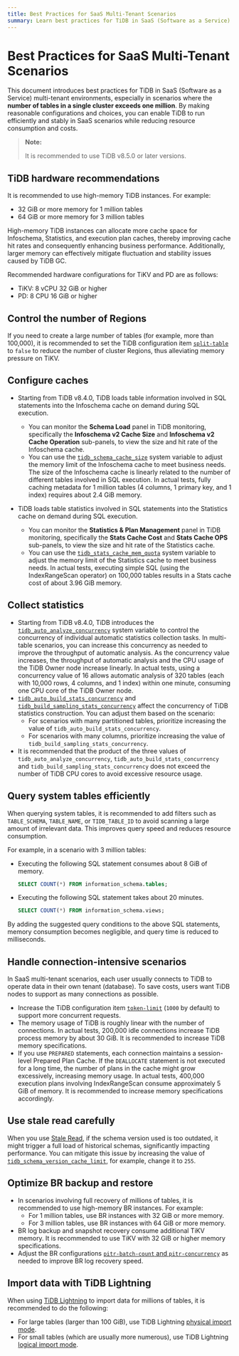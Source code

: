 ```yaml
---
title: Best Practices for SaaS Multi-Tenant Scenarios
summary: Learn best practices for TiDB in SaaS (Software as a Service) multi-tenant scenarios, especially for environments where the number of tables in a single cluster exceeds one million.
---
```


# Best Practices for SaaS Multi-Tenant Scenarios

This document introduces best practices for TiDB in SaaS (Software as a Service) multi-tenant environments, especially in scenarios where the **number of tables in a single cluster exceeds one million**. By making reasonable configurations and choices, you can enable TiDB to run efficiently and stably in SaaS scenarios while reducing resource consumption and costs.

> **Note:**
>
> It is recommended to use TiDB v8.5.0 or later versions.

## TiDB hardware recommendations

It is recommended to use high-memory TiDB instances. For example:

- 32 GiB or more memory for 1 million tables
- 64 GiB or more memory for 3 million tables

High-memory TiDB instances can allocate more cache space for Infoschema, Statistics, and execution plan caches, thereby improving cache hit rates and consequently enhancing business performance. Additionally, larger memory can effectively mitigate fluctuation and stability issues caused by TiDB GC.

Recommended hardware configurations for TiKV and PD are as follows:

* TiKV: 8 vCPU 32 GiB or higher
* PD: 8 CPU 16 GiB or higher

## Control the number of Regions

If you need to create a large number of tables (for example, more than 100,000), it is recommended to set the TiDB configuration item [`split-table`](/tidb-configuration-file.md#split-table) to `false` to reduce the number of cluster Regions, thus alleviating memory pressure on TiKV.

## Configure caches

* Starting from TiDB v8.4.0, TiDB loads table information involved in SQL statements into the Infoschema cache on demand during SQL execution. 

    - You can monitor the **Schema Load** panel in TiDB monitoring, specifically the **Infoschema v2 Cache Size** and **Infoschema v2 Cache Operation** sub-panels, to view the size and hit rate of the Infoschema cache. 
    - You can use the [`tidb_schema_cache_size`](/system-variables.md#tidb_schema_cache_size-new-in-v800) system variable to adjust the memory limit of the Infoschema cache to meet business needs. The size of the Infoschema cache is linearly related to the number of different tables involved in SQL execution. In actual tests, fully caching metadata for 1 million tables (4 columns, 1 primary key, and 1 index) requires about 2.4 GiB memory.

* TiDB loads table statistics involved in SQL statements into the Statistics cache on demand during SQL execution. 

    - You can monitor the **Statistics & Plan Management** panel in TiDB monitoring, specifically the **Stats Cache Cost** and **Stats Cache OPS** sub-panels, to view the size and hit rate of the Statistics cache. 
    - You can use the [`tidb_stats_cache_mem_quota`](/system-variables.md#tidb_stats_cache_mem_quota-new-in-v610) system variable to adjust the memory limit of the Statistics cache to meet business needs. In actual tests, executing simple SQL (using the IndexRangeScan operator) on 100,000 tables results in a Stats cache cost of about 3.96 GiB memory.

## Collect statistics

* Starting from TiDB v8.4.0, TiDB introduces the [`tidb_auto_analyze_concurrency`](/system-variables.md#tidb_auto_analyze_concurrency-new-in-v840) system variable to control the concurrency of individual automatic statistics collection tasks. In multi-table scenarios, you can increase this concurrency as needed to improve the throughput of automatic analysis. As the concurrency value increases, the throughput of automatic analysis and the CPU usage of the TiDB Owner node increase linearly. In actual tests, using a concurrency value of 16 allows automatic analysis of 320 tables (each with 10,000 rows, 4 columns, and 1 index) within one minute, consuming one CPU core of the TiDB Owner node.
* [`tidb_auto_build_stats_concurrency`](/system-variables.md#tidb_auto_build_stats_concurrency-new-in-v650) and [`tidb_build_sampling_stats_concurrency`](/system-variables.md#tidb_build_sampling_stats_concurrency-new-in-v750) affect the concurrency of TiDB statistics construction. You can adjust them based on the scenario:
    - For scenarios with many partitioned tables, prioritize increasing the value of `tidb_auto_build_stats_concurrency`.
    - For scenarios with many columns, prioritize increasing the value of `tidb_build_sampling_stats_concurrency`.
* It is recommended that the product of the three values of `tidb_auto_analyze_concurrency`, `tidb_auto_build_stats_concurrency` and `tidb_build_sampling_stats_concurrency` does not exceed the number of TiDB CPU cores to avoid excessive resource usage.

## Query system tables efficiently

When querying system tables, it is recommended to add filters such as `TABLE_SCHEMA`, `TABLE_NAME`, or `TIDB_TABLE_ID` to avoid scanning a large amount of irrelevant data. This improves query speed and reduces resource consumption.

For example, in a scenario with 3 million tables:

- Executing the following SQL statement consumes about 8 GiB of memory.

    ```sql
    SELECT COUNT(*) FROM information_schema.tables;
    ```

- Executing the following SQL statement takes about 20 minutes.

    ```sql
    SELECT COUNT(*) FROM information_schema.views;
    ```

By adding the suggested query conditions to the above SQL statements, memory consumption becomes negligible, and query time is reduced to milliseconds.

## Handle connection-intensive scenarios

In SaaS multi-tenant scenarios, each user usually connects to TiDB to operate data in their own tenant (database). To save costs, users want TiDB nodes to support as many connections as possible.

* Increase the TiDB configuration item [`token-limit`](/tidb-configuration-file.md#token-limit) (`1000` by default) to support more concurrent requests.
* The memory usage of TiDB is roughly linear with the number of connections. In actual tests, 200,000 idle connections increase TiDB process memory by about 30 GiB. It is recommended to increase TiDB memory specifications.
* If you use `PREPARED` statements, each connection maintains a session-level Prepared Plan Cache. If the `DEALLOCATE` statement is not executed for a long time, the number of plans in the cache might grow excessively, increasing memory usage. In actual tests, 400,000 execution plans involving IndexRangeScan consume approximately 5 GiB of memory. It is recommended to increase memory specifications accordingly.

## Use stale read carefully

When you use [Stale Read](/stale-read.md), if the schema version used is too outdated, it might trigger a full load of historical schemas, significantly impacting performance. You can mitigate this issue by increasing the value of [`tidb_schema_version_cache_limit`](/system-variables.md#tidb_schema_version_cache_limit-new-in-v740), for example, change it to `255`.

## Optimize BR backup and restore

* In scenarios involving full recovery of millions of tables, it is recommended to use high-memory BR instances. For example:
    - For 1 million tables, use BR instances with 32 GiB or more memory.
    - For 3 million tables, use BR instances with 64 GiB or more memory.
* BR log backup and snapshot recovery consume additional TiKV memory. It is recommended to use TiKV with 32 GiB or higher memory specifications.
* Adjust the BR configurations [`pitr-batch-count` and `pitr-concurrency`](/br/use-br-command-line-tool.md#common-options) as needed to improve BR log recovery speed.

## Import data with TiDB Lightning

When using [TiDB Lightning](/tidb-lightning/tidb-lightning-overview.md) to import data for millions of tables, it is recommended to do the following:

- For large tables (larger than 100 GiB), use TiDB Lightning [physical import mode](/tidb-lightning/tidb-lightning-physical-import-mode.md).
- For small tables (which are usually more numerous), use TiDB Lightning [logical import mode](/tidb-lightning/tidb-lightning-logical-import-mode.md).
